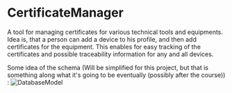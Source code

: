 # CertificateManager
 
A tool for managing certificates for various technical tools and equipments.
Idea is, that a person can add a device to his profile, and then add certificates for the equipment.
This enables for easy tracking of the certificates and possible traceability information for any and all devices.

Some idea of the schema (Will be simplified for this project, but that is something along what it's going to be eventually (possibly after the course)) :
![DatabaseModel](https://github.com/EssKayz/CertificateManager/Documentation/cman.png)